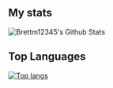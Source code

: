 ## My stats

![Brettm12345's Github Stats](https://github-readme-stats.vercel.app/api?username=jay-guro&count_private=true&show_icons=true&title_color=a9b1d6&text_color=787c99&icon_color=7aa2f7&border_color=1f202e&bg_color=1a1b26&hide_border=false&border_radius=4)

## Top Languages

[![Top langs](https://github-readme-stats.vercel.app/api/top-langs/?username=jay-guro&&hide=lua&langs_count=8&show_icons=true&title_color=a9b1d6&text_color=787c99&icon_color=7aa2f7&border_color=1f202e&bg_color=1a1b26&hide_border=false&border_radius=4&layout=compact)](https://github.com/anuraghazra/github-readme-stats)
